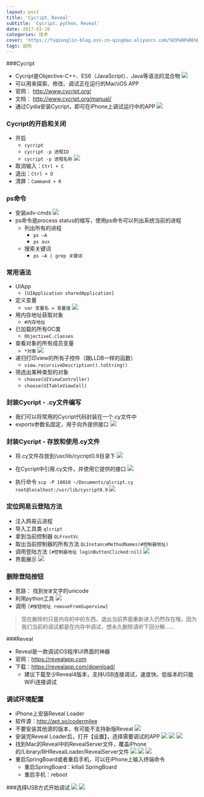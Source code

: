 ```yaml
---
layout: post
title: 'Cycript、Reveal'
subtitle: 'Cycript、python、Reveal'
date: 2017-03-28
categories: 技术
cover: 'https://fuqionglin-blog.oss-cn-qingdao.aliyuncs.com/%E9%80%86%E5%90%91/day03/day03-header.jpg'
tags: 逆向
---
```


###Cycript
- Cycript是Objective-C++、ES6（JavaScript）、Java等语法的混合物
![](https://fuqionglin-blog.oss-cn-qingdao.aliyuncs.com/%E9%80%86%E5%90%91/day03/day03-01.png)
- 可以用来探索、修改、调试正在运行的Mac\iOS APP
- 官网： http://www.cycript.org/
- 文档： http://www.cycript.org/manual/
- 通过Cydia安装Cycript，即可在iPhone上调试运行中的APP
![](https://fuqionglin-blog.oss-cn-qingdao.aliyuncs.com/%E9%80%86%E5%90%91/day03/day03-02.png)

### Cycript的开启和关闭
- 开启
	- `cycript`
	- `cycript -p 进程ID`
	- `cycript -p 进程名称`
	![](https://fuqionglin-blog.oss-cn-qingdao.aliyuncs.com/%E9%80%86%E5%90%91/day03/day03-03.png)
- 取消输入：`Ctrl + C`
- 退出：`Ctrl + D`
- 清屏：`Command + R`

### ps命令
- 安装adv-cmds
![](https://fuqionglin-blog.oss-cn-qingdao.aliyuncs.com/%E9%80%86%E5%90%91/day03/day03-04.png)
- ps命令是process status的缩写，使用ps命令可以列出系统当前的进程
	- 列出所有的进程
		- `ps –A`
		- `ps aux`
	- 搜索关键词
		- `ps –A | grep 关键词`

### 常用语法
- UIApp
	- `[UIApplication sharedApplication]`
- 定义变量
	- `var 变量名 = 变量值`
![](https://fuqionglin-blog.oss-cn-qingdao.aliyuncs.com/%E9%80%86%E5%90%91/day03/day03-05.png)
- 用内存地址获取对象
	- `#内存地址`
- 已加载的所有OC类
	- `ObjectiveC.classes`
- 查看对象的所有成员变量
	- `*对象`
	![](https://fuqionglin-blog.oss-cn-qingdao.aliyuncs.com/%E9%80%86%E5%90%91/day03/day03-06.png)
- 递归打印view的所有子控件（跟LLDB一样的函数）
	- `view.recursiveDescription().toString()`
- 筛选出某种类型的对象
	- `choose(UIViewController)`
	- `choose(UITableViewCell)`

### 封装Cycript - .cy文件编写
- 我们可以将常用的Cycript代码封装在一个.cy文件中
- exports参数名固定，用于向外提供接口
![](https://fuqionglin-blog.oss-cn-qingdao.aliyuncs.com/%E9%80%86%E5%90%91/day03/day03-07.png)

### 封装Cycript - 存放和使用.cy文件

- 将.cy文件存放到/usr/lib/cycript0.9目录下
![](https://fuqionglin-blog.oss-cn-qingdao.aliyuncs.com/%E9%80%86%E5%90%91/day03/day03-08.png)
- 在Cycript中引用.cy文件，并使用它提供的接口
![](https://fuqionglin-blog.oss-cn-qingdao.aliyuncs.com/%E9%80%86%E5%90%91/day03/day03-09.png)

- 执行命令
`scp -P 10010 ~/Documents/qlcript.cy root@localhost:/usr/lib/cycript0.9`
![](https://fuqionglin-blog.oss-cn-qingdao.aliyuncs.com/%E9%80%86%E5%90%91/day03/day03-12.jpg)

### 定位网易云登陆方法
- 注入网易云进程
- 导入工具类
`qlcript`
- 拿到当前控制器
`QLFrontVc`
- 取出当前控制器的所有方法
`QLInstanceMethodNames(#控制器地址)`
- 调用登陆方法
`[#控制器地址 loginButtonClicked:nil]`
![](https://fuqionglin-blog.oss-cn-qingdao.aliyuncs.com/%E9%80%86%E5%90%91/day03/day03-13.jpg)
- 界面展示
![](https://fuqionglin-blog.oss-cn-qingdao.aliyuncs.com/%E9%80%86%E5%90%91/day03/day03-14.jpg)

### 删除登陆按钮
- 思路：
 找到`登录`文字的unicode
- 利用python工具
![](https://fuqionglin-blog.oss-cn-qingdao.aliyuncs.com/%E9%80%86%E5%90%91/day03/day03-10.png)
- 调用
`[#按钮地址 removeFromSuperview]`

> 现在删除的只是内存的中的东西，退出当前界面重新进入仍然存在哦，因为我们当前的调试都是在内存中调试，想永久删除请听下回分解......

###Reveal
- Reveal是一款调试iOS程序UI界面的神器
- 官网：https://revealapp.com
- 下载：https://revealapp.com/download/
	- 建议下载至少Reveal4版本，支持USB连接调试，速度快。低版本的只能WiFi连接调试

### 调试环境配置
- iPhone上安装Reveal Loader
- 软件源：http://apt.so/codermjlee
- 不要安装其他源的版本，有可能不支持新版Reveal
![](https://fuqionglin-blog.oss-cn-qingdao.aliyuncs.com/%E9%80%86%E5%90%91/day03/day03-15.png)
- 安装完Reveal Loader后，打开【设置】，选择需要调试的APP
![](https://fuqionglin-blog.oss-cn-qingdao.aliyuncs.com/%E9%80%86%E5%90%91/day03/day03-16.png)
![](https://fuqionglin-blog.oss-cn-qingdao.aliyuncs.com/%E9%80%86%E5%90%91/day03/day03-17.png)
![](https://fuqionglin-blog.oss-cn-qingdao.aliyuncs.com/%E9%80%86%E5%90%91/day03/day03-18.png)
- 找到Mac的Reveal中的RevealServer文件，覆盖iPhone的/Library/RHRevealLoader/RevealServer文件
![](https://fuqionglin-blog.oss-cn-qingdao.aliyuncs.com/%E9%80%86%E5%90%91/day03/day03-19.png)
![](https://fuqionglin-blog.oss-cn-qingdao.aliyuncs.com/%E9%80%86%E5%90%91/day03/day03-20.png)
![](https://fuqionglin-blog.oss-cn-qingdao.aliyuncs.com/%E9%80%86%E5%90%91/day03/day03-21.png)
- 重启SpringBoard或者重启手机，可以在iPhone上输入终端命令
    - 重启SpringBoard：killall SpringBoard
    - 重启手机：reboot

###选择USB方式开始调试
![](https://fuqionglin-blog.oss-cn-qingdao.aliyuncs.com/%E9%80%86%E5%90%91/day03/day03-22.png)
![](https://fuqionglin-blog.oss-cn-qingdao.aliyuncs.com/%E9%80%86%E5%90%91/day03/day03-23.png)


